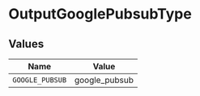 # OutputGooglePubsubType


## Values

| Name            | Value           |
| --------------- | --------------- |
| `GOOGLE_PUBSUB` | google_pubsub   |